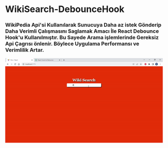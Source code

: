 # WikiSearch-DebounceHook

<h3> WikiPedia Api'si Kullanılarak Sunucuya Daha az istek Gönderip
Daha Verimli Çalışmasını Saglamak Amacı İle React Debounce Hook'u Kullanılmıştır.
Bu Sayede Arama işlemlerinde Gereksiz Api Çagrısı önlenir. Böylece Uygulama Performansı ve Verimlilik Artar.

![](./aramamotoru/src/assets/Wiki.gif)


